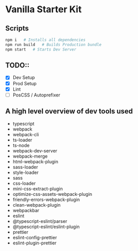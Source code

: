 # Vanilla Starter Kit

## Scripts

```bash
npm i   # Installs all dependencies
npm run build   # Builds Production bundle
npm start   # Starts Dev Server
```

## TODO::

-   [x] Dev Setup
-   [x] Prod Setup
-   [x] Lint
-   [ ] PosCSS / Autoprefixer

## A high level overview of dev tools used

-   typescript
-   webpack
-   webpack-cli
-   ts-loader
-   ts-node
-   webpack-dev-server
-   webpack-merge
-   html-webpack-plugin
-   sass-loader
-   style-loader
-   sass
-   css-loader
-   mini-css-extract-plugin
-   optimize-css-assets-webpack-plugin
-   friendly-errors-webpack-plugin
-   clean-webpack-plugin
-   webpackbar
-   eslint
-   @typescript-eslint/parser
-   @typescript-eslint/eslint-plugin
-   prettier
-   eslint-config-prettier
-   eslint-plugin-prettier
